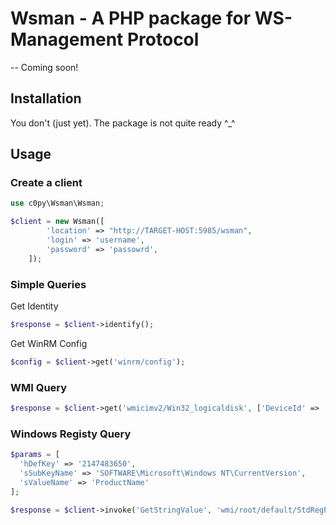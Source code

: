 # Wsman - A PHP package for WS-Management Protocol

-- Coming soon!

## Installation

You don't (just yet). The package is not quite ready ^_^

## Usage

### Create a client

```php
use c0py\Wsman\Wsman;

$client = new Wsman([
        'location' => "http://TARGET-HOST:5985/wsman",
        'login' => 'username',
        'password' => 'passowrd',
    ]);
```

### Simple Queries

Get Identity

```php
$response = $client->identify();
```

Get WinRM Config

```php
$config = $client->get('winrm/config');
```

### WMI Query

```php
$response = $client->get('wmicimv2/Win32_logicaldisk', ['DeviceId' => 'C:']);
```

### Windows Registy Query

```php
$params = [
  'hDefKey' => '2147483650',
  'sSubKeyName' => 'SOFTWARE\Microsoft\Windows NT\CurrentVersion',
  'sValueName' => 'ProductName'
];

$response = $client->invoke('GetStringValue', 'wmi/root/default/StdRegProv', $params);
```
